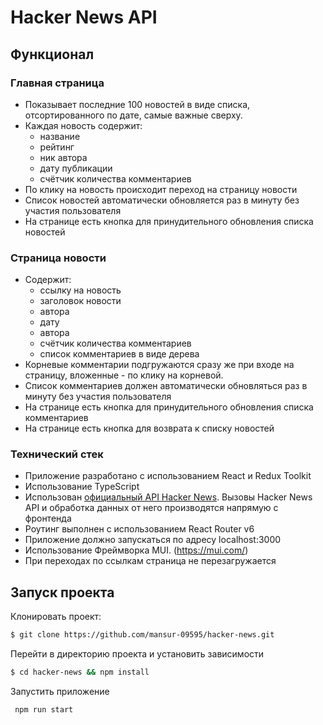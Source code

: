 # Hacker News API

## Функционал

### Главная страница

-   Показывает последние 100 новостей в виде списка, отсортированного по дате, самые важные сверху.
-   Каждая новость содержит:
    -   название
    -   рейтинг
    -   ник автора
    -   дату публикации
    -   счётчик количества комментариев
-   По клику на новость происходит переход на страницу новости
-   Список новостей автоматически обновляется раз в минуту без участия пользователя
-   На странице есть кнопка для принудительного обновления списка новостей

### Страница новости

-   Содержит:
    -   ссылку на новость
    -   заголовок новости
    -   автора
    -   дату
    -   автора
    -   счётчик количества комментариев
    -   список комментариев в виде дерева
-   Корневые комментарии подгружаются сразу же при входе на страницу, вложенные - по клику на корневой.
-   Список комментариев должен автоматически обновляться раз в минуту без участия пользователя
-   На странице есть кнопка для принудительного обновления списка комментариев
-   На странице есть кнопка для возврата к списку новостей

### Технический стек

-   Приложение разработано с использованием React и Redux Toolkit 
-   Использование TypeScript
-   Использован [официальный API Hacker News](https://github.com/HackerNews/API). Вызовы Hacker News API и обработка данных от него производятся напрямую с фронтенда
-   Роутинг выполнен с использованием React Router v6
-   Приложение должно запускаться по адресу localhost:3000
-   Использование Фреймворка MUI. (https://mui.com/)
-   При переходах по ссылкам страница не перезагружается

## Запуск проекта

Клонировать проект:

```bash
$ git clone https://github.com/mansur-09595/hacker-news.git
```

Перейти в директорию проекта и установить зависимости

```bash
$ cd hacker-news && npm install
```

Запустить приложение

```bash
 npm run start
```
